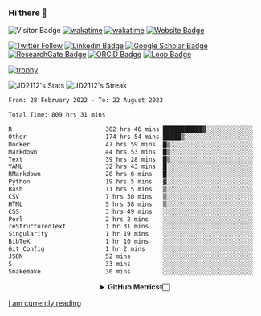 ### Hi there 👋
![Visitor Badge](https://visitor-badge.laobi.icu/badge?page_id=JD2112.JD2112)
[![wakatime](https://github.com/JD2112/JD2112/actions/workflows/waka-readme.yml/badge.svg)](https://github.com/JD2112/JD2112/actions/workflows/waka-readme.yml)
[![wakatime](https://wakatime.com/badge/user/fe95275f-909a-4147-a45d-624981173898.svg)](https://wakatime.com/@fe95275f-909a-4147-a45d-624981173898)
[![Website Badge](https://img.shields.io/badge/website-informational?style=flat-square)](http://jyotirmoydas.netlify.app)

[![Twitter Follow](https://img.shields.io/twitter/follow/jyotirmoy21?style=social)](https://twitter.com/jyotirmoy21)
[![Linkedin Badge](https://img.shields.io/badge/-jyotirmoy-blue?style=plastic&logo=Linkedin&logoColor=white&link=https://www.linkedin.com/in/dasjyotirmoy/)](https://www.linkedin.com/in/dasjyotirmoy/)
[![Google Scholar Badge](https://img.shields.io/badge/-jyotirmoy-blue?style=plastic&logo=GoogleScholar&logoColor=white&link=https://scholar.google.se/citations?user=IMBYOv8AAAAJ&hl=en)](https://scholar.google.se/citations?user=IMBYOv8AAAAJ&hl=en)
[![ResearchGate Badge](https://img.shields.io/badge/-jyotirmoy-cyan?style=plastic&logo=ResearchGate&logoColor=white&link=https://www.researchgate.net/profile/Jyotirmoy-Das-3)](https://www.researchgate.net/profile/Jyotirmoy-Das-3)
[![ORCiD Badge](https://img.shields.io/badge/-jyotirmoy-green?style=plastic&logo=orcid&logoColor=white&link=https://orcid.org/0000-0002-5649-4658)](https://orcid.org/0000-0002-5649-4658)
[![Loop Badge](https://img.shields.io/badge/-jyotirmoy-orange?style=plastic&logo=Loop&logoColor=white&link=https://loop.frontiersin.org/people/1519976/overview)](https://loop.frontiersin.org/people/1519976/overview)

[![trophy](https://github-profile-trophy.vercel.app/?username=JD2112)](https://github.com/ryo-ma/github-profile-trophy)

<!--
**JD2112/JD2112** is a ✨ _special_ ✨ repository because its `README.md` (this file) appears on your GitHub profile.

Here are some ideas to get you started:

- 🔭 I’m currently working on ...
- 🌱 I’m currently learning ...
- 👯 I’m looking to collaborate on ...
- 🤔 I’m looking for help with ...
- 💬 Ask me about ...
- 📫 How to reach me: ...
- 😄 Pronouns: ...
- ⚡ Fun fact: ...
![JD2112's Top Languages](https://github-readme-stats.vercel.app/api/top-langs/?username=JD2112&theme=vue-dark&show_icons=true&hide_border=true&layout=compact)
-->
![JD2112's Stats](https://github-readme-stats.vercel.app/api?username=JD2112&theme=vue-dark&show_icons=true&hide_border=true&count_private=true)
![JD2112's Streak](https://github-readme-streak-stats.herokuapp.com/?user=JD2112&theme=vue-dark&hide_border=true)





<!--START_SECTION:waka-->

```txt
From: 28 February 2022 - To: 22 August 2023

Total Time: 809 hrs 31 mins

R                          382 hrs 46 mins ███████████▓░░░░░░░░░░░░░   47.28 %
Other                      174 hrs 54 mins █████▒░░░░░░░░░░░░░░░░░░░   21.61 %
Docker                     47 hrs 59 mins  █▒░░░░░░░░░░░░░░░░░░░░░░░   05.93 %
Markdown                   44 hrs 53 mins  █▒░░░░░░░░░░░░░░░░░░░░░░░   05.55 %
Text                       39 hrs 28 mins  █▒░░░░░░░░░░░░░░░░░░░░░░░   04.88 %
YAML                       32 hrs 43 mins  █░░░░░░░░░░░░░░░░░░░░░░░░   04.04 %
RMarkdown                  28 hrs 6 mins   █░░░░░░░░░░░░░░░░░░░░░░░░   03.47 %
Python                     19 hrs 5 mins   ▓░░░░░░░░░░░░░░░░░░░░░░░░   02.36 %
Bash                       11 hrs 5 mins   ▒░░░░░░░░░░░░░░░░░░░░░░░░   01.37 %
CSV                        7 hrs 30 mins   ▒░░░░░░░░░░░░░░░░░░░░░░░░   00.93 %
HTML                       5 hrs 58 mins   ▒░░░░░░░░░░░░░░░░░░░░░░░░   00.74 %
CSS                        3 hrs 49 mins   ░░░░░░░░░░░░░░░░░░░░░░░░░   00.47 %
Perl                       2 hrs 2 mins    ░░░░░░░░░░░░░░░░░░░░░░░░░   00.25 %
reStructuredText           1 hr 31 mins    ░░░░░░░░░░░░░░░░░░░░░░░░░   00.19 %
Singularity                1 hr 19 mins    ░░░░░░░░░░░░░░░░░░░░░░░░░   00.16 %
BibTeX                     1 hr 10 mins    ░░░░░░░░░░░░░░░░░░░░░░░░░   00.14 %
Git Config                 1 hr 2 mins     ░░░░░░░░░░░░░░░░░░░░░░░░░   00.13 %
JSON                       52 mins         ░░░░░░░░░░░░░░░░░░░░░░░░░   00.11 %
S                          33 mins         ░░░░░░░░░░░░░░░░░░░░░░░░░   00.07 %
Snakemake                  30 mins         ░░░░░░░░░░░░░░░░░░░░░░░░░   00.06 %
```

<!--END_SECTION:waka-->

<div align="center">
    <details>
        <summary><b>GitHub Metrics👇🏻</b></summary>
    <br>
        
[Get Details](https://metrics.lecoq.io/insights/JD2112)
    </details>
</div>

<a target="_blank" href="https://www.goodreads.com/user/show/21242415-jyotirmoy-das">I am currently reading</a>


